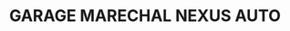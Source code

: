 ---
title: "GARAGE MARECHAL NEXUS AUTO"
url: /saint-andiol/garage-marechal-nexus-auto/
shop: Autowerkstatt
---